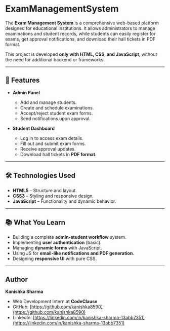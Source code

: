 # ExamManagementSystem

The **Exam Management System** is a comprehensive web-based platform designed for educational institutions. It allows administrators to manage examinations and student records, while students can easily register for exams, get approval notifications, and download their hall tickets in PDF format.  

This project is developed **only with HTML, CSS, and JavaScript**, without the need for additional backend or frameworks.  

---

## 🎯 Features  
- **Admin Panel**  
  - Add and manage students.  
  - Create and schedule examinations.  
  - Accept/reject student exam forms.  
  - Send notifications upon approval.  

- **Student Dashboard**  
  - Log in to access exam details.  
  - Fill out and submit exam forms.  
  - Receive approval updates.  
  - Download hall tickets in **PDF format**.  

---

## 🛠️ Technologies Used  
- **HTML5** – Structure and layout.  
- **CSS3** – Styling and responsive design.  
- **JavaScript** – Functionality and dynamic behavior.  

---

## 📚 What You Learn  
- Building a complete **admin-student workflow** system.  
- Implementing **user authentication** (basic).  
- Managing **dynamic forms** with JavaScript.  
- Using JS for **email-like notifications and PDF generation**.  
- Designing **responsive UI** with pure CSS.  

---

## **Author**

**Kanishka Sharma**  
- Web Development Intern at **CodeClause**  
- GitHub: [https://github.com/kanishka8590](https://github.com/kanishka8590)  
- LinkedIn: [https://linkedin.com/in/kanishka-sharma-13abb7351](https://linkedin.com/in/kanishka-sharma-13abb7351)


